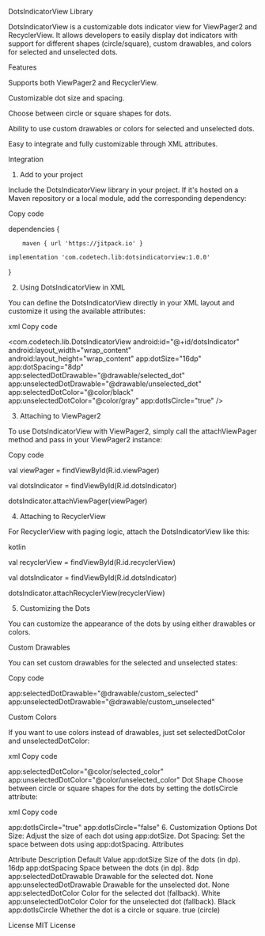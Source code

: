 DotsIndicatorView Library

DotsIndicatorView is a customizable dots indicator view for ViewPager2 and RecyclerView. It allows developers to easily display dot indicators with support for different shapes (circle/square), custom drawables, and colors for selected and unselected dots.

Features

Supports both ViewPager2 and RecyclerView.

Customizable dot size and spacing.

Choose between circle or square shapes for dots.

Ability to use custom drawables or colors for selected and unselected dots.

Easy to integrate and fully customizable through XML attributes.

Integration

1. Add to your project

Include the DotsIndicatorView library in your project. If it's hosted on a Maven repository or a local module, add the corresponding dependency:

Copy code


dependencies {

		maven { url 'https://jitpack.io' }

    implementation 'com.codetech.lib:dotsindicatorview:1.0.0'

}

2. Using DotsIndicatorView in XML

You can define the DotsIndicatorView directly in your XML layout and customize it using the available attributes:

xml
Copy code

<com.codetech.lib.DotsIndicatorView
    android:id="@+id/dotsIndicator"
    android:layout_width="wrap_content"
    android:layout_height="wrap_content"
    app:dotSize="16dp"
    app:dotSpacing="8dp"
    app:selectedDotDrawable="@drawable/selected_dot"   <!-- Optional: Custom drawable for selected dot -->
    app:unselectedDotDrawable="@drawable/unselected_dot" <!-- Optional: Custom drawable for unselected dot -->
    app:selectedDotColor="@color/black"                <!-- Optional: Color for selected dot -->
    app:unselectedDotColor="@color/gray"               <!-- Optional: Color for unselected dot -->
    app:dotIsCircle="true" />                          <!-- Set true for circle shape, false for square -->

3. Attaching to ViewPager2

To use DotsIndicatorView with ViewPager2, simply call the attachViewPager method and pass in your ViewPager2 instance:

Copy code

val viewPager = findViewById<ViewPager2>(R.id.viewPager)

val dotsIndicator = findViewById<DotsIndicatorView>(R.id.dotsIndicator)

dotsIndicator.attachViewPager(viewPager)

4. Attaching to RecyclerView

For RecyclerView with paging logic, attach the DotsIndicatorView like this:

kotlin

val recyclerView = findViewById<RecyclerView>(R.id.recyclerView)

val dotsIndicator = findViewById<DotsIndicatorView>(R.id.dotsIndicator)

dotsIndicator.attachRecyclerView(recyclerView)

5. Customizing the Dots

You can customize the appearance of the dots by using either drawables or colors.

Custom Drawables

You can set custom drawables for the selected and unselected states:

Copy code

app:selectedDotDrawable="@drawable/custom_selected"
app:unselectedDotDrawable="@drawable/custom_unselected"

Custom Colors

If you want to use colors instead of drawables, just set selectedDotColor and unselectedDotColor:

xml
Copy code

app:selectedDotColor="@color/selected_color"
app:unselectedDotColor="@color/unselected_color"
Dot Shape
Choose between circle or square shapes for the dots by setting the dotIsCircle attribute:

xml
Copy code

app:dotIsCircle="true"  <!-- Circle (default) -->
app:dotIsCircle="false" <!-- Square -->
6. Customization Options
Dot Size: Adjust the size of each dot using app:dotSize.
Dot Spacing: Set the space between dots using app:dotSpacing.
Attributes

Attribute	Description	Default Value
app:dotSize	Size of the dots (in dp).	16dp
app:dotSpacing	Space between the dots (in dp).	8dp
app:selectedDotDrawable	Drawable for the selected dot.	None
app:unselectedDotDrawable	Drawable for the unselected dot.	None
app:selectedDotColor	Color for the selected dot (fallback).	White
app:unselectedDotColor	Color for the unselected dot (fallback).	Black
app:dotIsCircle	Whether the dot is a circle or square.	true (circle)

License
MIT License
